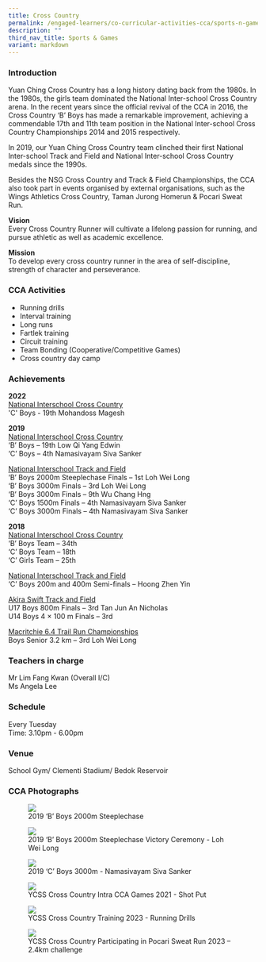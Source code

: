```yaml
---
title: Cross Country
permalink: /engaged-learners/co-curricular-activities-cca/sports-n-games/cross-country/
description: ""
third_nav_title: Sports & Games
variant: markdown
---
```

### Introduction

Yuan Ching Cross Country has a long history dating back from the 1980s. In the 1980s, the girls team dominated the National Inter-school Cross Country arena. In the recent years since the official revival of the CCA in 2016, the Cross Country ‘B’ Boys has made a remarkable improvement, achieving a commendable 17th and 11th team position in the National Inter-school Cross Country Championships 2014 and 2015 respectively.

In 2019, our Yuan Ching Cross Country team clinched their first National Inter-school Track and Field and National Inter-school Cross Country medals since the 1990s.

Besides the NSG Cross Country and Track &amp; Field Championships, the CCA also took part in events organised by external organisations, such as the Wings Athletics Cross Country, Taman Jurong Homerun &amp; Pocari Sweat Run. 

**Vision** <br>
Every Cross Country Runner will cultivate a lifelong passion for running, and pursue athletic as well as academic excellence.

**Mission** <br>
To develop every cross country runner in the area of self-discipline, strength of character and perseverance.

### CCA Activities

*   Running drills
*   Interval training
*   Long runs
*   Fartlek training
*   Circuit training
*   Team Bonding (Cooperative/Competitive Games)
*   Cross country day camp

### Achievements

**2022** <br>
<u> National Interschool Cross Country </u><br>
'C' Boys - 19th Mohandoss Magesh

**2019** <br>
<u> National Interschool Cross Country </u><br>
‘B’ Boys – 19th Low Qi Yang Edwin <br>
‘C’ Boys – 4th Namasivayam Siva Sanker

<u> National Interschool Track and Field </u><br>
‘B’ Boys 2000m Steeplechase Finals – 1st Loh Wei Long <br>
‘B’ Boys 3000m Finals – 3rd Loh Wei Long <br>
‘B’ Boys 3000m Finals – 9th Wu Chang Hng <br>
‘C’ Boys 1500m Finals – 4th Namasivayam Siva Sanker <br>
‘C’ Boys 3000m Finals – 4th Namasivayam Siva Sanker

**2018** <br>
<u> National Interschool Cross Country </u><br>
‘B’ Boys Team – 34th <br>
‘C’ Boys Team – 18th <br>
‘C’ Girls Team – 25th

<u> National Interschool Track and Field </u> <br>
‘C’ Boys 200m and 400m Semi-finals – Hoong Zhen Yin

<u> Akira Swift Track and Field </u><br>
U17 Boys 800m Finals – 3rd Tan Jun An Nicholas <br>
U14 Boys 4 × 100 m Finals – 3rd

<u> Macritchie 6.4 Trail Run Championships </u><br>
Boys Senior 3.2 km – 3rd Loh Wei Long

### Teachers in charge

Mr Lim Fang Kwan (Overall I/C) <br>
Ms Angela Lee

### Schedule

Every Tuesday <br>
Time: 3.10pm - 6.00pm

### Venue

School Gym/ Clementi Stadium/ Bedok Reservoir <br>


### CCA Photographs

<figure>  
<img src="/images/Cross%20Country-1.jpg">  
<figcaption> 2019 ‘B’ Boys 2000m Steeplechase </figcaption>  
</figure>

<figure>  
<img src="/images/Cross%20Country-2.jpg">  
<figcaption> 2019 ‘B’ Boys 2000m Steeplechase Victory Ceremony - Loh Wei Long </figcaption>  
</figure>

<figure>  
<img src="/images/Cross%20Country-3.jpg">  
<figcaption> 2019 ‘C’ Boys 3000m - Namasivayam Siva Sanker </figcaption>  
</figure>

<figure>  
<img src="/images/Cross%20Country-4.jpg">  
<figcaption> YCSS Cross Country Intra CCA Games 2021 - Shot Put </figcaption>  
</figure>

<figure>  
<img src="/images/YCSS_Cross_Country_Training_2023___Running_Drills.jpg">  
<figcaption> YCSS Cross Country Training 2023 - Running Drills </figcaption>  
</figure>

<figure>  
<img src="/images/YCSS_Cross_Country_Participating_in_Pocari_Sweat_Run_2023___2_4km_challenge.jpg">  
<figcaption> YCSS Cross Country Participating in Pocari Sweat Run 2023 – 2.4km challenge </figcaption>  
</figure>
